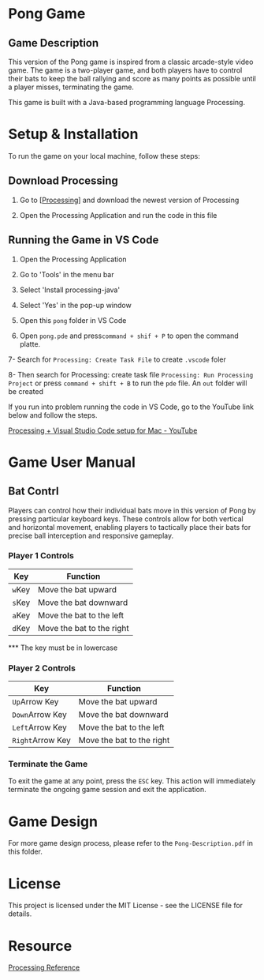 # Pong Game

## Game Description

This version of the Pong game is inspired from a classic arcade-style video game. The game is a two-player game, and both players have to control their bats to keep the ball rallying and score as many points as possible until a player misses, terminating the game.

This game is built with a Java-based programming language Processing.

# Setup & Installation

To run the game on your local machine, follow these steps:

## Download Processing

1. Go to [[Processing](https://processing.org/download/)] and download the newest version of Processing

2. Open the Processing Application and run the code in this file

## Running the Game in VS Code

1. Open the Processing Application

2. Go to 'Tools' in the menu bar

3. Select 'Install processing-java'

4. Select 'Yes' in the pop-up window 

5. Open this `pong` folder in VS Code

6. Open `pong.pde` and press`command + shif + P` to open the command platte.

7- Search for `Processing: Create Task File` to create `.vscode` foler

8- Then search for Processing: create task file `Processing: Run Processing Project` or press `command + shift + B` to run the `pde` file. An `out` folder will be created

If you run into problem running the code in VS Code, go to the YouTube link below and follow the steps.

[Processing + Visual Studio Code setup for Mac - YouTube](https://youtu.be/FlVFRzX6jtE?si=mwbmAPfOJhcqP7cM)  

# Game User Manual

## Bat Contrl

Players can control how their individual bats move in this version of Pong by pressing particular keyboard keys. These controls allow for both vertical and horizontal movement, enabling players to tactically place their bats for precise ball interception and responsive gameplay.

### Player 1 Controls

| Key    | Function                  |
| ------ | ------------------------- |
| `w`Key | Move the bat upward       |
| `s`Key | Move the bat downward     |
| `a`Key | Move the bat to the left  |
| `d`Key | Move the bat to the right |

*** The key must be in lowercase

### Player 2 Controls

| Key              | Function                  |
| ---------------- | ------------------------- |
| `Up`Arrow Key    | Move the bat upward       |
| `Down`Arrow Key  | Move the bat downward     |
| `Left`Arrow Key  | Move the bat to the left  |
| `Right`Arrow Key | Move the bat to the right |

### Terminate the Game

To exit the game at any point, press the `ESC` key. This action will immediately terminate the ongoing game session and exit the application.

# Game Design

For more game design process, please refer to the `Pong-Description.pdf` in this folder.

# License

This project is licensed under the MIT License - see the LICENSE file for details.

# Resource

[Processing Reference](https://processing.org/reference/)


